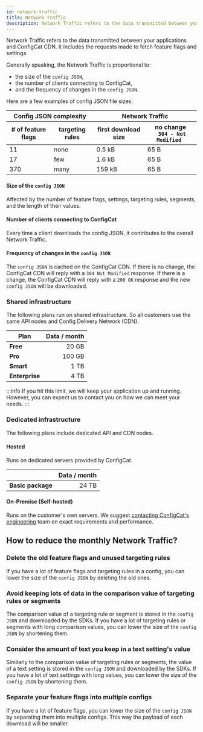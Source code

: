 ```yaml
---
id: network-traffic
title: Network Traffic
description: Network Traffic refers to the data transmitted between your applications and ConfigCat servers.
---
```

Network Traffic refers to the data transmitted between your applications and ConfigCat CDN. It includes the requests made to fetch feature flags and settings.

Generally speaking, the Network Traffic is proportional to:
- the size of the `config JSON`, 
- the number of clients connecting to ConfigCat,
- and the frequency of changes in the `config JSON`.

Here are a few examples of config JSON file sizes:

<table>
    <thead>
      <tr>
        <th colspan="2">Config JSON complexity</th>
        <th colspan="2">Network Traffic</th>
      </tr>
      <tr>
        <th># of feature flags</th>
        <th>targeting rules</th>
        <th>first download size</th>
        <th>no change <br/> <code> 304 - Not Modified </code> </th>
      </tr>
    </thead>
    <tbody>
      <tr>
        <td>11</td>
        <td>none</td>
        <td>0.5 kB</td>
        <td>65 B</td>
      </tr>
      <tr>
        <td>17</td>
        <td>few</td>
        <td>1.6 kB</td>
        <td>65 B</td>
      </tr>
      <tr>
        <td>370</td>
        <td>many</td>
        <td>159 kB</td>
        <td>65 B</td>
      </tr>
    </tbody>
  </table>

#### Size of the `config JSON`
Affected by the number of feature flags, settings, targeting rules, segments, and the length of their values.

#### Number of clients connecting to ConfigCat
Every time a client downloads the config JSON, it contributes to the overall Network Traffic.

#### Frequency of changes in the `config JSON`
The `config JSON` is cached on the ConfigCat CDN. If there is no change, the ConfigCat CDN will reply with a `304 Not Modified` response. If there is a change, the ConfigCat CDN will reply with a `200 OK` response and the new `config JSON` will be downloaded.

### Shared infrastructure

The following plans run on shared infrastructure. So all customers use the same API nodes and Config Delivery Network (CDN).

| Plan           | Data / month |
| -------------- | -----------: |
| **Free**       |        20 GB |
| **Pro**        |       100 GB |
| **Smart**      |         1 TB |
| **Enterprise** |         4 TB |

:::info
If you hit this limit, we will keep your application up and running. However, you can expect us to contact you on how we can meet your needs.
:::

### Dedicated infrastructure

The following plans include dedicated API and CDN nodes.

#### Hosted

Runs on dedicated servers provided by ConfigCat.

|                   | Data / month |
| ----------------- | -----------: |
| **Basic package** |        24 TB |

#### On-Premise (Self-hosted)

Runs on the customer's own servers. We suggest <a href="https://configcat.com/support/" target="_blank">contacting ConfigCat's engineering</a> team on exact requirements and performance.

## How to reduce the monthly Network Traffic?

### Delete the old feature flags and unused targeting rules

If you have a lot of feature flags and targeting rules in a config, you can lower the size of the `config JSON` by deleting the old ones.

### Avoid keeping lots of data in the comparison value of targeting rules or segments

The comparison value of a targeting rule or segment is stored in the `config JSON` and downloaded by the SDKs. If you have a lot of targeting rules or segments with long comparison values, you can lower the size of the `config JSON` by shortening them.

### Consider the amount of text you keep in a text setting's value

Similarly to the comparison value of targeting rules or segments, the value of a text setting is stored in the `config JSON` and downloaded by the SDKs. If you have a lot of text settings with long values, you can lower the size of the `config JSON` by shortening them.

### Separate your feature flags into multiple configs

If you have a lot of feature flags, you can lower the size of the `config JSON` by separating them into multiple configs. This way the payload of each download will be smaller.
